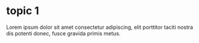 # topic 1

Lorem ipsum dolor sit amet consectetur adipiscing, elit porttitor taciti nostra dis potenti donec, fusce gravida primis metus.

